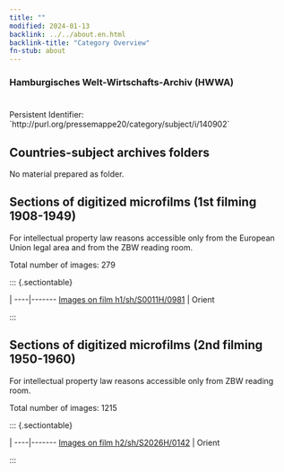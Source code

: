 ```yaml
---
title: ""
modified: 2024-01-13
backlink: ../../about.en.html
backlink-title: "Category Overview"
fn-stub: about
---
```


### Hamburgisches Welt-Wirtschafts-Archiv (HWWA)

# 

<div class="hint">Persistent Identifier: `http://purl.org/pressemappe20/category/subject/i/140902`</div>







## Countries-subject archives folders





No material prepared as folder.



<a id="filmsections" />

## Sections of digitized microfilms (1st filming 1908-1949)

<p>For intellectual property law reasons accessible only from the European Union legal area and from the ZBW reading room.</p>



<p>Total number of images: 279</p>




::: {.sectiontable}

 | 
----|-------
<a class="btn" href="https://pm20.zbw.eu/film/h1/sh/S0011H/0981" rel="nofollow">Images on film h1/sh/S0011H/0981</a> | Orient


:::




## Sections of digitized microfilms (2nd filming 1950-1960)

<p>For intellectual property law reasons accessible only from ZBW reading room.</p>



<p>Total number of images: 1215</p>




::: {.sectiontable}

 | 
----|-------
<a class="btn" href="https://pm20.zbw.eu/film/h2/sh/S2026H/0142" rel="nofollow">Images on film h2/sh/S2026H/0142</a> | Orient


:::
















